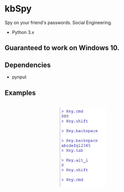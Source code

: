 # kbSpy
Spy on your friend's passwords. Social Engineering.
- Python 3.x
## Guaranteed to work on Windows 10.

## Dependencies
- pynput

## Examples
<p align="center">
  <br>
    <img src="examples/kbspyexample1.jpg" width="150"/>
  <br>
</p>

